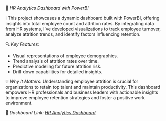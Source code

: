 🚀 *HR Analytics Dashboard with PowerBI*

ℹ️ This project showcases a dynamic dashboard built with PowerBI, offering insights into total employee count and attrition rates. By integrating data from HR systems, I've developed visualizations to track employee turnover, analyze attrition trends, and identify factors influencing retention.

🔍 *Key Features:*
- Visual representations of employee demographics.
- Trend analysis of attrition rates over time.
- Predictive modeling for future attrition risk.
- Drill-down capabilities for detailed insights.

💡 *Why It Matters:*
Understanding employee attrition is crucial for organizations to retain top talent and maintain productivity. This dashboard empowers HR professionals and business leaders with actionable insights to improve employee retention strategies and foster a positive work environment.

📂 *Dashboard Link: [HR Analytics Dashboard](https://app.powerbi.com/view?r=eyJrIjoiOTc4Yjk5YzUtNmY2My00NzQyLTk1MjQtMWMxYmJlODQwZTYxIiwidCI6ImRmODY3OWNkLWE4MGUtNDVkOC05OWFjLWM4M2VkN2ZmOTVhMCJ9)*
